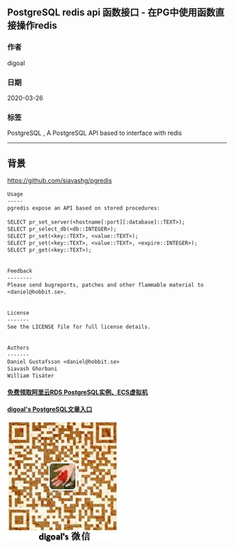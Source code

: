 ## PostgreSQL redis api 函数接口 - 在PG中使用函数直接操作redis   
              
### 作者               
digoal              
              
### 日期                                          
2020-03-26               
              
### 标签                                                
PostgreSQL , A PostgreSQL API based to interface with redis   
              
----               
              
## 背景       
https://github.com/siavashg/pgredis  
  
```  
Usage  
-----  
pgredis expose an API based on stored procedures:  
  
SELECT pr_set_server(<hostname[:port][:database]::TEXT>);  
SELECT pr_select_db(<db::INTEGER>);  
SELECT pr_set(<key::TEXT>, <value::TEXT>);  
SELECT pr_set(<key::TEXT>, <value::TEXT>, <expire::INTEGER>);  
SELECT pr_get(<key::TEXT>);  
  
  
Feedback  
--------  
Please send bugreports, patches and other flammable material to <daniel@hobbit.se>.  
  
  
License  
-------  
See the LICENSE file for full license details.  
  
  
Authors  
-------  
Daniel Gustafsson <daniel@hobbit.se>  
Siavash Ghorbani  
William Tisäter  
```   
  
  
#### [免费领取阿里云RDS PostgreSQL实例、ECS虚拟机](https://www.aliyun.com/database/postgresqlactivity "57258f76c37864c6e6d23383d05714ea")
  
  
#### [digoal's PostgreSQL文章入口](https://github.com/digoal/blog/blob/master/README.md "22709685feb7cab07d30f30387f0a9ae")
  
  
![digoal's weixin](../pic/digoal_weixin.jpg "f7ad92eeba24523fd47a6e1a0e691b59")
  
